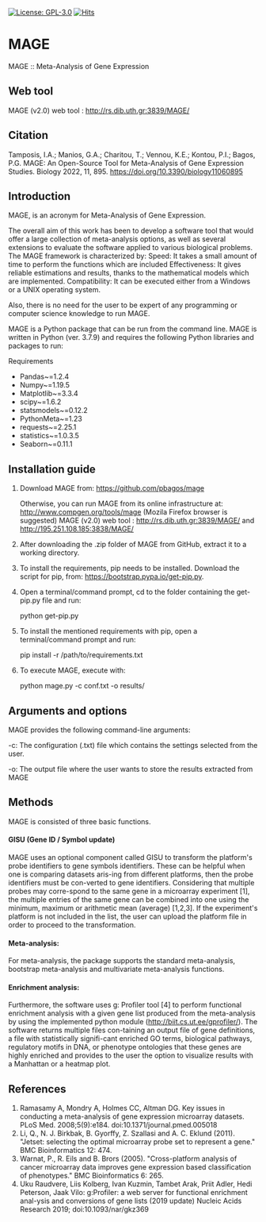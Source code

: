 
[![License: GPL-3.0](https://img.shields.io/badge/license-GPL--3.0-blue.svg)](https://www.gnu.org/licenses/gpl-3.0)
[![Hits](https://hits.seeyoufarm.com/api/count/incr/badge.svg?url=https%3A%2F%2Fgithub.com%2Fpbagos%2Fmage%2Fedit%2Fmaster%2FREADME.md&count_bg=%2379C83D&title_bg=%23555555&icon=latex.svg&icon_color=%23E7E7E7&title=hits&edge_flat=false)](https://hits.seeyoufarm.com)


# MAGE
MAGE :: Meta-Analysis of Gene Expression

## Web tool
MAGE (v2.0) web tool : http://rs.dib.uth.gr:3839/MAGE/

## Citation
Tamposis, I.A.; Manios, G.A.; Charitou, T.; Vennou, K.E.; Kontou, P.I.; Bagos, P.G. MAGE: An Open-Source Tool for Meta-Analysis of Gene Expression Studies. Biology 2022, 11, 895. https://doi.org/10.3390/biology11060895

## Introduction
MAGE, is an acronym for Meta-Analysis of Gene Expression.

The overall aim of this work has been to develop a software tool that would offer a large collection of meta-analysis options, as well as several extensions to evaluate the software applied to various biological problems. The MAGE framework is characterized by:
Speed: It takes a small amount of time to perform the functions which are included 
Effectiveness: It gives reliable estimations and results, thanks to the mathematical models which are implemented.
Compatibility: It can be executed either from a Windows or a UNIX operating system.             

Also, there is no need for the user to be expert of any programming or computer science knowledge to run MAGE.

MAGE is a Python package that can be run from the command line. MAGE is written in Python (ver. 3.7.9) and requires the following Python libraries and packages to run:

Requirements
- Pandas~=1.2.4
- Numpy~=1.19.5
- Matplotlib~=3.3.4
- scipy~=1.6.2
- statsmodels~=0.12.2
- PythonMeta~=1.23
- requests~=2.25.1
- statistics~=1.0.3.5
- Seaborn~=0.11.1


## Installation guide

1)	Download MAGE from: https://github.com/pbagos/mage

    Otherwise, you can run MAGE from its online infrastructure at: http://www.compgen.org/tools/mage (Mozila Firefox browser is suggested)
  	MAGE (v2.0) web tool : http://rs.dib.uth.gr:3839/MAGE/ and http://195.251.108.185:3838/MAGE/

3)	After downloading the .zip folder of MAGE from GitHub, extract it to a working directory. 

4)	Το install the requirements, pip needs to be installed. Download the script for pip, from: https://bootstrap.pypa.io/get-pip.py.

5)	Open a terminal/command prompt, cd to the folder containing the get-pip.py file and run:
    
    python get-pip.py

6)	To install the mentioned requirements with pip, open a terminal/command prompt and run:
    
    pip install -r /path/to/requirements.txt

7)	To execute MAGE, execute with:
   

    python mage.py  -c conf.txt  -o results/

## Arguments and options
MAGE provides the following command-line arguments:
  
  -c: The configuration (.txt) file which contains the settings selected from the user.
  
  -o: The output file where the user wants to store the results extracted from MAGE


## Methods
MAGE is consisted of three basic functions. 

#### GISU (Gene ID / Symbol update)
MAGE uses an optional component called GISU to transform the platform's probe identifiers to gene symbols identifiers. These can be helpful when one is comparing datasets aris-ing from different platforms, then the probe identifiers must be con-verted to gene identifiers. Considering that multiple probes may corre-spond to the same gene in a microarray experiment [1], the multiple entries of the same gene can be combined into one using the minimum, maximum or arithmetic mean (average) [1,2,3]. If the experiment's platform is not included in the list, the user can upload the platform file in order to proceed to the transformation.
#### Meta-analysis: 
For meta-analysis, the package supports the standard meta-analysis, bootstrap meta-analysis and multivariate meta-analysis functions.

#### Enrichment analysis:  
Furthermore, the software uses g: Profiler tool [4] to perform functional enrichment analysis with a given gene list produced from the meta-analysis by using the implemented python module (http://biit.cs.ut.ee/gprofiler/). The software returns multiple files con-taining an output file of gene definitions, a file with statistically signifi-cant enriched GO terms, biological pathways, regulatory motifs in DNA, or phenotype ontologies that these genes are highly enriched and provides to the user the option to visualize results with a Manhattan or a heatmap plot.

## References
1. Ramasamy A, Mondry A, Holmes CC, Altman DG. Key issues in conducting a meta-analysis of gene expression microarray datasets. PLoS Med. 2008;5(9):e184. doi:10.1371/journal.pmed.005018
2. Li, Q., N. J. Birkbak, B. Gyorffy, Z. Szallasi and A. C. Eklund (2011). "Jetset: selecting the optimal microarray probe set to represent a gene." BMC Bioinformatics 12: 474.
3. Warnat, P., R. Eils and B. Brors (2005). "Cross-platform analysis of cancer microarray data improves gene expression based classification of phenotypes." BMC Bioinformatics 6: 265.
4. Uku Raudvere, Liis Kolberg, Ivan Kuzmin, Tambet Arak, Priit Adler, Hedi Peterson, Jaak Vilo: g:Profiler: a web server for functional enrichment anal-ysis and conversions of gene lists (2019 update) Nucleic Acids Research 2019; doi:10.1093/nar/gkz369

